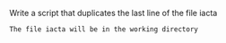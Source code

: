 Write a script that duplicates the last line of the file iacta

    The file iacta will be in the working directory

